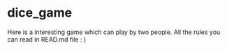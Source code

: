 # dice_game
Here is a interesting game which can play by two people. All the rules you can read in READ.md file :  )
